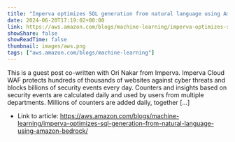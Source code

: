 ```yaml
---
title: "Imperva optimizes SQL generation from natural language using Amazon Bedrock"
date: 2024-06-20T17:19:02+00:00
link: https://aws.amazon.com/blogs/machine-learning/imperva-optimizes-sql-generation-from-natural-language-using-amazon-bedrock/
showShare: false
showReadTime: false
thumbnail: images/aws.png
tags: ["aws.amazon.com/blogs/machine-learning"]
---
```

This is a guest post co-written with Ori Nakar from Imperva. Imperva Cloud WAF protects hundreds of thousands of websites against cyber threats and blocks billions of security events every day. Counters and insights based on security events are calculated daily and used by users from multiple departments. Millions of counters are added daily, together […]

- Link to article: https://aws.amazon.com/blogs/machine-learning/imperva-optimizes-sql-generation-from-natural-language-using-amazon-bedrock/